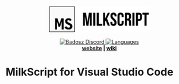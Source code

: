 <p align="center">
    <img src="assets/milkscript-logo-text-outline.png" alt="MilkScript logo" height="70" >
</p>
<p align="center">
    <a href="https://discord.gg/badosz">
        <img src="https://img.shields.io/discord/466179424291651614" alt="Badosz Discord">
    </a>
    <a href="https://github.com/badosz0/vscode-milkscript">
        <img src="https://img.shields.io/github/languages/top/badosz0/vscode-milkscript" alt="Languages">
    </a>
    <br>
    <strong>
        <a href="https://badosz.com">website</a> | <a href="https://badosz.com">wiki</a>
    </strong>
</p>

# MilkScript for Visual Studio Code